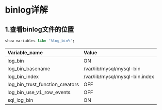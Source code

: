 # binlog详解  
## 1.查看binlog文件的位置
```sql
show variables like '%log_bin%';
```
| Variable_name | Value | 
| :---         |     :---      |   
| log_bin | ON | 
| log_bin_basename | /var/lib/mysql/mysql-bin | 
| log_bin_index | /var/lib/mysql/mysql-bin.index | 
| log_bin_trust_function_creators | OFF | 
| log_bin_use_v1_row_events | OFF | 
| sql_log_bin | ON |